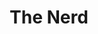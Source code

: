 ---
title: The Nerd
year: 1999
opening_date: 1999-03-12
closing_date: 1999-03-27
layout: productions
image:
image_caption:
image_credit:
playbill: 
category: 
Theatre: Theatre Jacksonville
Venue: Little Theatre
cast:
  Willum Cubbert: Glen Simoneaux
  Axel Hammond: Scott J. Smith
  Tansy McGinnis: Jennifer Pogachnik Odom
  Warnock Waldgrave: Mark Tessier
  Clelia Waldrgrave: Sandra S. Spurney
  Thor: Joseph Black
  The Nerd: Josh Greyton
crew:
  Director: Gregory Leute
  Stage Manager: Marie C. Cook
  Scenic and Lighting Design: Andrew J. Way
  Assistant Director: Bacot Wright
  Assistant Technical Director: James Wright
  Set Construction:
    - Manuel Bello
    - Jon Bennett
    - Ashira Brook
    - Nick Haralambou
    - Faith Ortega
    - Gloria Pepe
    - Mary Swanson
  Set Dresser: Valerie Howard
  Lighting Technician: Jon Bennett
  Sound Design: Andrew J. Way
  Sound Technician: Mary Swanson
  Costumer: Bacot Wright
  Properties Acquisition: Amanda Jane McConnell
  Properties and Run Crew:
    - Ashira Brook
    - Nick Haralambou
    - Faith Ortega
    - Gloria Pepe
    - Marcy Stolikrt
    - Maureen Hill
  Volunteer Coordinator: Lovelle MacLean
  Box Office Services: Cherri Stratton
  Educational Resources: Noble Lee Lester
orchestra:
external_links:
---